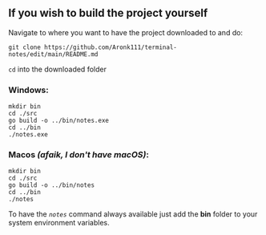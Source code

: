 ## If you wish to build the project yourself

Navigate to where you want to have the project downloaded to and do:

`git clone https://github.com/Aronk111/terminal-notes/edit/main/README.md`

`cd` into the downloaded folder

### Windows:
```
mkdir bin
cd ./src
go build -o ../bin/notes.exe
cd ../bin
./notes.exe
```

### Macos *(afaik, I don't have macOS)*:
```
mkdir bin
cd ./src
go build -o ../bin/notes
cd ../bin
./notes
```

To have the *`notes`* command always available just add the **bin** folder to your system environment variables.
